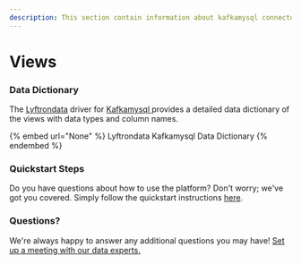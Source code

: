 ```yaml
---
description: This section contain information about kafkamysql connector views information
---
```


# Views

### Data Dictionary

The [Lyftrondata](https://www.lyftrondata.com/) driver for [Kafkamysql](None/)[ ](https://www.lyftrondata.com/integration/kafkamysql/)provides a detailed data dictionary of the views with data types and column names.

{% embed url="None" %}
Lyftrondata Kafkamysql Data Dictionary
{% endembed %}

### Quickstart Steps

Do you have questions about how to use the platform? Don't worry; we've got you covered. Simply follow the quickstart instructions [here](../README.md).

### Questions? <a href="#questions" id="questions"></a>

We're always happy to answer any additional questions you may have! [Set up a meeting with our data experts.](https://www.lyftrondata.com/book-a-meeting/)


